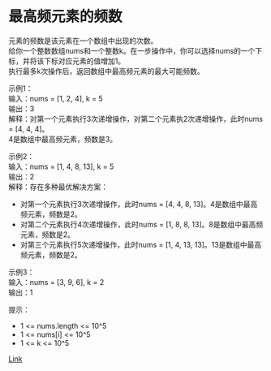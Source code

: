 <h1>最高频元素的频数</h1>

元素的频数是该元素在一个数组中出现的次数。</br>
给你一个整数数组nums和一个整数k。在一步操作中，你可以选择nums的一个下标，并将该下标对应元素的值增加1。</br>
执行最多k次操作后，返回数组中最高频元素的最大可能频数。</br>

示例1：</br>
输入：nums = [1, 2, 4], k = 5</br>
输出：3</br>
解释：对第一个元素执行3次递增操作，对第二个元素执2次递增操作，此时nums = [4, 4, 4]。</br>
4是数组中最高频元素，频数是3。</br>

示例2：</br>
输入：nums = [1, 4, 8, 13], k = 5</br>
输出：2</br>
解释：存在多种最优解决方案：</br>
- 对第一个元素执行3次递增操作，此时nums = [4, 4, 8, 13]。4是数组中最高频元素，频数是2。</br>
- 对第二个元素执行4次递增操作，此时nums = [1, 8, 8, 13]。8是数组中最高频元素，频数是2。</br>
- 对第三个元素执行5次递增操作，此时nums = [1, 4, 13, 13]。13是数组中最高频元素，频数是2。</br>

示例3：</br>
输入：nums = [3, 9, 6], k = 2</br>
输出：1</br>

提示：
- 1 <= nums.length <= 10^5
- 1 <= nums[i] <= 10^5
- 1 <= k <= 10^5

[Link](https://leetcode-cn.com/problems/frequency-of-the-most-frequent-element/)